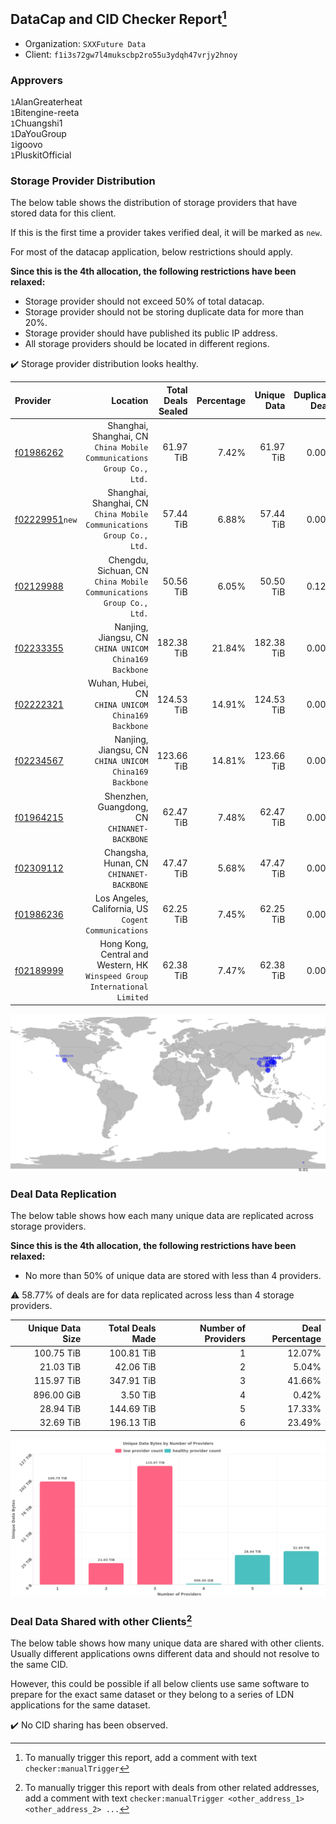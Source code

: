 ## DataCap and CID Checker Report[^1]
 - Organization: `SXXFuture Data`
 - Client: `f1i3s72gw7l4mukscbp2ro55u3ydqh47vrjy2hnoy`
### Approvers
`1`AlanGreaterheat<br/>`1`Bitengine-reeta<br/>`1`Chuangshi1<br/>`1`DaYouGroup<br/>`1`igoovo<br/>`1`PluskitOfficial

### Storage Provider Distribution
The below table shows the distribution of storage providers that have stored data for this client.

If this is the first time a provider takes verified deal, it will be marked as `new`.

For most of the datacap application, below restrictions should apply.

**Since this is the 4th allocation, the following restrictions have been relaxed:**
 - Storage provider should not exceed 50% of total datacap.
 - Storage provider should not be storing duplicate data for more than 20%.
 - Storage provider should have published its public IP address.
 - All storage providers should be located in different regions.

✔️ Storage provider distribution looks healthy.

| Provider                                                    |                                                                      Location | Total Deals Sealed | Percentage | Unique Data | Duplicate Deals |
| :---------------------------------------------------------- | ----------------------------------------------------------------------------: | -----------------: | ---------: | ----------: | --------------: |
| [f01986262](https://filfox.info/en/address/f01986262)       |      Shanghai, Shanghai, CN<br/>`China Mobile Communications Group Co., Ltd.` |          61.97 TiB |      7.42% |   61.97 TiB |           0.00% |
| [f02229951](https://filfox.info/en/address/f02229951)`new`  |      Shanghai, Shanghai, CN<br/>`China Mobile Communications Group Co., Ltd.` |          57.44 TiB |      6.88% |   57.44 TiB |           0.00% |
| [f02129988](https://filfox.info/en/address/f02129988)       |        Chengdu, Sichuan, CN<br/>`China Mobile Communications Group Co., Ltd.` |          50.56 TiB |      6.05% |   50.50 TiB |           0.12% |
| [f02233355](https://filfox.info/en/address/f02233355)       |                     Nanjing, Jiangsu, CN<br/>`CHINA UNICOM China169 Backbone` |         182.38 TiB |     21.84% |  182.38 TiB |           0.00% |
| [f02222321](https://filfox.info/en/address/f02222321)       |                         Wuhan, Hubei, CN<br/>`CHINA UNICOM China169 Backbone` |         124.53 TiB |     14.91% |  124.53 TiB |           0.00% |
| [f02234567](https://filfox.info/en/address/f02234567)       |                     Nanjing, Jiangsu, CN<br/>`CHINA UNICOM China169 Backbone` |         123.66 TiB |     14.81% |  123.66 TiB |           0.00% |
| [f01964215](https://filfox.info/en/address/f01964215)       |                               Shenzhen, Guangdong, CN<br/>`CHINANET-BACKBONE` |          62.47 TiB |      7.48% |   62.47 TiB |           0.00% |
| [f02309112](https://filfox.info/en/address/f02309112)       |                                   Changsha, Hunan, CN<br/>`CHINANET-BACKBONE` |          47.47 TiB |      5.68% |   47.47 TiB |           0.00% |
| [f01986236](https://filfox.info/en/address/f01986236)       |                       Los Angeles, California, US<br/>`Cogent Communications` |          62.25 TiB |      7.45% |   62.25 TiB |           0.00% |
| [f02189999](https://filfox.info/en/address/f02189999)       | Hong Kong, Central and Western, HK<br/>`Winspeed Group International Limited` |          62.38 TiB |      7.47% |   62.38 TiB |           0.00% |

<img src="https://raw.githubusercontent.com/data-preservation-programs/filplus-checker-assets/main/filecoin-project/filecoin-plus-large-datasets/issues/1750/1693904498179.png"/>

### Deal Data Replication
The below table shows how each many unique data are replicated across storage providers.


**Since this is the 4th allocation, the following restrictions have been relaxed:**
- No more than 50% of unique data are stored with less than 4 providers.

⚠️ 58.77% of deals are for data replicated across less than 4 storage providers.

| Unique Data Size | Total Deals Made | Number of Providers | Deal Percentage |
| ---------------: | ---------------: | ------------------: | --------------: |
|       100.75 TiB |       100.81 TiB |                   1 |          12.07% |
|        21.03 TiB |        42.06 TiB |                   2 |           5.04% |
|       115.97 TiB |       347.91 TiB |                   3 |          41.66% |
|       896.00 GiB |         3.50 TiB |                   4 |           0.42% |
|        28.94 TiB |       144.69 TiB |                   5 |          17.33% |
|        32.69 TiB |       196.13 TiB |                   6 |          23.49% |

<img src="https://raw.githubusercontent.com/data-preservation-programs/filplus-checker-assets/main/filecoin-project/filecoin-plus-large-datasets/issues/1750/1693904499010.png"/>

### Deal Data Shared with other Clients[^3]
The below table shows how many unique data are shared with other clients.
Usually different applications owns different data and should not resolve to the same CID.

However, this could be possible if all below clients use same software to prepare for the exact same dataset or they belong to a series of LDN applications for the same dataset.

✔️ No CID sharing has been observed.

[^1]: To manually trigger this report, add a comment with text `checker:manualTrigger`

[^2]: Deals from those addresses are combined into this report as they are specified with `checker:manualTrigger`

[^3]: To manually trigger this report with deals from other related addresses, add a comment with text `checker:manualTrigger <other_address_1> <other_address_2> ...`
